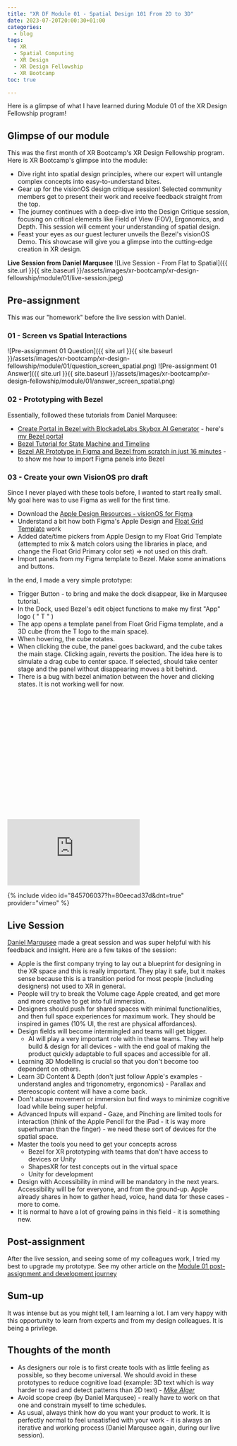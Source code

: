 ```yaml
---
title: "XR DF Module 01 - Spatial Design 101 From 2D to 3D"
date: 2023-07-20T20:00:30+01:00
categories:
  - blog
tags:
  - XR
  - Spatial Computing
  - XR Design
  - XR Design Fellowship
  - XR Bootcamp
toc: true

---
```


Here is a glimpse of what I have learned during Module 01 of the XR Design Fellowship program!

## Glimpse of our module
This was the first month of XR Bootcamp's XR Design Fellowship program.
Here is XR Bootcamp's glimpse into the module:

* Dive right into spatial design principles, where our expert will untangle complex concepts into easy-to-understand bites.
* Gear up for the visionOS design critique session! Selected community members get to present their work and receive feedback straight from the top.
* The journey continues with a deep-dive into the Design Critique session, focusing on critical elements like Field of View (FOV), Ergonomics, and Depth. This session will cement your understanding of spatial design.
* Feast your eyes as our guest lecturer unveils the Bezel's visionOS Demo. This showcase will give you a glimpse into the cutting-edge creation in XR design.

**Live Session from Daniel Marqusee**
![Live Session - From Flat to Spatial]({{ site.url }}{{ site.baseurl }}/assets/images/xr-bootcamp/xr-design-fellowship/module/01/live-session.jpeg)

## Pre-assignment

This was our "homework" before the live session with Daniel. 

### 01 - Screen vs Spatial Interactions
![Pre-assignment 01 Question]({{ site.url }}{{ site.baseurl }}/assets/images/xr-bootcamp/xr-design-fellowship/module/01/question_screen_spatial.png)
![Pre-assignment 01 Answer]({{ site.url }}{{ site.baseurl }}/assets/images/xr-bootcamp/xr-design-fellowship/module/01/answer_screen_spatial.png)

### 02 - Prototyping with Bezel
Essentially, followed these tutorials from Daniel Marqusee: 
* [Create Portal in Bezel with BlockadeLabs Skybox AI Generator](https://www.youtube.com/watch?v=apuJnuLa2SI) - here's [my Bezel portal](https://www.bezel.it/file/10cf145a-4e1e-4c91-bb6d-b352512c7c06) 
* [Bezel Tutorial for State Machine and Timeline](https://www.youtube.com/watch?v=Ep3RmZCGHOI)
* [Bezel AR Prototype in Figma and Bezel from scratch in just 16 minutes](https://www.youtube.com/watch?v=7Y9xGpRM9QY) - to show me how to import Figma panels into Bezel

### 03 - Create your own VisionOS pro draft
Since I never played with these tools before, I wanted to start really small. My goal here was to use Figma as well for the first time. 
* Download the [Apple Design Resources - visionOS for Figma](https://www.figma.com/community/file/1253443272911187215/Apple-Design-Resources---visionOS)
* Understand a bit how both Figma's Apple Design and [Float Grid Template](https://docs.floatgrids.com/getting-started/overview) work
* Added date/time pickers from Apple Design to my Float Grid Template (attempted to mix & match colors using the libraries in place, and change the Float Grid Primary color set) => not used on this draft.
* Import panels from my Figma template to Bezel. Make some animations and buttons.

In the end, I made a very simple prototype:
* Trigger Button - to bring and make the dock disappear, like in Marqusee tutorial.
* In the Dock, used Bezel's edit object functions to make my first "App" logo ( " T " )
* The app opens a template panel from Float Grid Figma template, and a 3D cube (from the T logo to the main space).
* When hovering, the cube rotates. 
* When clicking the cube, the panel goes backward, and the cube takes the main stage. Clicking again, reverts the position. The idea here is to simulate a drag cube to center space. If selected, should take center stage and the panel without disappearing moves a bit behind.
* There is a bug with bezel animation between the hover and clicking states. It is not working well for now.

<div class="responsive-video-container">
  <div class="fluid-width-video-wrapper" style="padding-top: 56.25%;">
    <iframe src="https://bezel.it/x29xt3" frameborder="0" webkitAllowFullScreen mozallowfullscreen allowFullScreen></iframe>
  </div>
</div>

{% include video id="845706037?h=80eecad37d&dnt=true" provider="vimeo" %}

## Live Session

[Daniel Marqusee](https://www.youtube.com/c/DanielMarqusee) made a great session and was super helpful with his feedback and insight. Here are a few takes of the session:

* Apple is the first company trying to lay out a blueprint for designing in the XR space and this is really important. They play it safe, but it makes sense because this is a transition period for most people (including designers) not used to XR in general.
* People will try to break the Volume cage Apple created, and get more and more creative to get into full immersion.
* Designers should push for shared spaces with minimal functionalities, and then full space experiences for maximum work. They should be inspired in games (10% UI, the rest are physical affordances).
* Design fields will become intermingled and teams will get bigger.
  * AI will play a very important role with in these teams. They will help build & design for all devices - with the end goal of making the product quickly adaptable to full spaces and accessible for all. 
* Learning 3D Modelling is crucial so that you don't become too dependent on others.
* Learn 3D Content & Depth (don't just follow Apple's examples - understand angles and trigonometry, ergonomics) - Parallax and stereoscopic content will have a come back.
* Don't abuse movement or immersion but find ways to minimize cognitive load while being super helpful.
* Advanced Inputs will expand - Gaze, and Pinching are limited tools for interaction (think of the Apple Pencil for the iPad - it is way more superhuman than the finger) - we need these sort of devices for the spatial space.
* Master the tools you need to get your concepts across 
  * Bezel for XR prototyping with teams that don't have access to devices or Unity
  * ShapesXR for test concepts out in the virtual space
  * Unity for development
* Design with Accessibility in mind will be mandatory in the next years. Accessibility will be for everyone, and from the ground-up. Apple already shares in how to gather head, voice, hand data for these cases - more to come.
* It is normal to have a lot of growing pains in this field - it is something new.

## Post-assignment

After the live session, and seeing some of my colleagues work, I tried my best to upgrade my prototype.
See my other article on the [Module 01 post-assignment and development journey](../xr-design-fellowship-module-01-post-assignment/)

## Sum-up

It was intense but as you might tell, I am learning a lot. 
I am very happy with this opportunity to learn from experts and from my design colleagues. 
It is being a privilege.

## Thoughts of the month

* As designers our role is to first create tools with as little feeling as possible, so they become universal. We should avoid in these prototypes to reduce cognitive load (example: 3D text which is way harder to read and detect patterns than 2D text) - *[Mike Alger](https://www.youtube.com/watch?v=4o__z7aPlMw)*
* Avoid scope creep (by Daniel Marqusee) - really have to work on that one and constrain myself to time schedules.
* As usual, always think how do you want your product to work. It is perfectly normal to feel unsatisfied with your work - it is always an iterative and working process (Daniel Marqusee again, during our live session).

